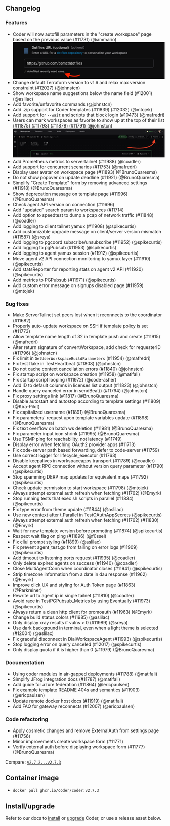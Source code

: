 ## Changelog

### Features

- Coder will now autofill parameters in the "create workspace" page based on the previous value (#11731) (@ammario)
  ![Parameter autofill](./images/parameter-autofill.png)
- Change default Terraform version to v1.6 and relax max version constraint (#12027) (@johnstcn)
- Show workspace name suggestions below the name field (#12001) (@aslilac)
- Add favorite/unfavorite commands (@johnstcn)
- Add .zip support for Coder templates (#11839) (#12032) (@mtojek)
- Add support for `--wait` and scripts that block login (#10473) (@mafredri)
- Users can mark workspaces as favorite to show up at the top of their list (#11875) (#11793) (#11878) (#11791) (@johnstcn)
  ![Favorite workspaces](./images/favorite_workspace.png)
- Add Prometheus metrics to servertailnet (#11988) (@coadler)
- Add support for concurrent scenarios (#11753) (@mafredri)
- Display user avatar on workspace page (#11893) (@BrunoQuaresma)
- Do not show popover on update deadline (#11921) (@BrunoQuaresma)
- Simplify "Create Template" form by removing advanced settings (#11918) (@BrunoQuaresma)
- Show deprecation message on template page (#11996) (@BrunoQuaresma)
- Check agent API version on connection (#11696)
- Add "updated" search param to workspaces (#11714)
- Add option to speedtest to dump a pcap of network traffic (#11848) (@coadler)
- Add logging to client tailnet yamux (#11908) (@spikecurtis)
- Add customizable upgrade message on client/server version mismatch (#11587) (@sreya)
- Add logging to pgcoord subscribe/unsubscribe (#11952) (@spikecurtis)
- Add logging to pgPubsub (#11953) (@spikecurtis)
- Add logging to agent yamux session (#11912) (@spikecurtis)
- Move agent v2 API connection monitoring to yamux layer (#11910) (@spikecurtis)
- Add statsReporter for reporting stats on agent v2 API (#11920) (@spikecurtis)
- Add metrics to PGPubsub (#11971) (@spikecurtis)
- Add custom error message on signups disabled page (#11959) (@mtojek)

### Bug fixes

- Make ServerTailnet set peers lost when it reconnects to the coordinator (#11682)
- Properly auto-update workspace on SSH if template policy is set (#11773)
- Allow template name length of 32 in template push and create (#11915) (@mafredri)
- Alter return signature of convertWorkspace, add check for requesterID (#11796) (@johnstcn)
- Fix limit in `GetUserWorkspaceBuildParameters` (#11954) (@mafredri)
- Fix test flake in TestHeartbeat (#11808) (@johnstcn)
- Do not cache context cancellation errors (#11840) (@johnstcn)
- Fix startup script on workspace creation (#11958) (@matifali)
- Fix startup script looping (#11972) (@code-asher)
- Add ID to default columns in licenses list output (#11823) (@johnstcn)
- Handle query canceled error in sendBeat() (#11794) (@johnstcn)
- Fix proxy settings link (#11817) (@BrunoQuaresma)
- Disable autostart and autostop according to template settings (#11809) (@Kira-Pilot)
- Fix capitalized username (#11891) (@BrunoQuaresma)
- Fix parameters' request upon template variables update (#11898) (@BrunoQuaresma)
- Fix text overflow on batch ws deletion (#11981) (@BrunoQuaresma)
- Fix parameter input icon shrink (#11995) (@BrunoQuaresma)
- Use TSMP ping for reachability, not latency (#11749)
- Display error when fetching OAuth2 provider apps (#11713)
- Fix code-server path based forwarding, defer to code-server (#11759)
- Use correct logger for lifecycle_executor (#11763)
- Disable keepalives in workspaceapps transport (#11789) (@coadler)
- Accept agent RPC connection without version query parameter (#11790) (@spikecurtis)
- Stop spamming DERP map updates for equivalent maps (#11792) (@spikecurtis)
- Check update permission to start workspace (#11798) (@mtojek)
- Always attempt external auth refresh when fetching (#11762) (@Emyrk)
- Stop running tests that exec sh scripts in parallel (#11834) (@spikecurtis)
- Fix type error from theme update (#11844) (@aslilac)
- Use new context after t.Parallel in TestOAuthAppSecrets (@spikecurtis)
- Always attempt external auth refresh when fetching (#11762) (#11830) (@Emyrk)
- Wait for new template version before promoting (#11874) (@spikecurtis)
- Respect wait flag on ping (#11896) (@f0ssel)
- Fix cliui prompt styling (#11899) (@aslilac)
- Fix prevent agent_test.go from failing on error logs (#11909) (@spikecurtis)
- Add timeout to listening ports request (#11935) (@coadler)
- Only delete expired agents on success (#11940) (@coadler)
- Close MultiAgentConn when coordinator closes (#11941) (@spikecurtis)
- Strip timezone information from a date in dau response (#11962) (@Emyrk)
- Improve click UX and styling for Auth Token page (#11863) (@Parkreiner)
- Rewrite url to agent ip in single tailnet (#11810) (@coadler)
- Avoid race in TestPGPubsub_Metrics by using Eventually (#11973) (@spikecurtis)
- Always return a clean http client for promoauth (#11963) (@Emyrk)
- Change build status colors (#11985) (@aslilac)
- Only display xray results if vulns > 0 (#11989) (@sreya)
- Use dark background in terminal, even when a light theme is selected (#12004) (@aslilac)
- Fix graceful disconnect in DialWorkspaceAgent (#11993) (@spikecurtis)
- Stop logging error on query canceled (#12017) (@spikecurtis)
- Only display quota if it is higher than 0 (#11979) (@BrunoQuaresma)

### Documentation

- Using coder modules in air-gapped deployments (#11788) (@matifali)
- Simplify JFrog integration docs (#11787) (@matifali)
- Add guide for azure federation (#11864) (@ericpaulsen)
- Fix example template README 404s and semantics (#11903) (@ericpaulsen)
- Update remote docker host docs (#11919) (@matifali)
- Add FAQ for gateway reconnects (#12007) (@ericpaulsen)

### Code refactoring

- Apply cosmetic changes and remove ExternalAuth from settings page (#11756)
- Minor improvements create workspace form (#11771)
- Verify external auth before displaying workspace form (#11777) (@BrunoQuaresma)

Compare: [`v2.7.2...v2.7.3`](https://github.com/coder/coder/compare/v2.7.2...v2.7.3)

## Container image

- `docker pull ghcr.io/coder/coder:v2.7.3`

## Install/upgrade

Refer to our docs to [install](https://coder.com/docs/install) or [upgrade](https://coder.com/docs/admin/upgrade) Coder, or use a release asset below.